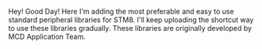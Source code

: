 Hey! Good Day!
Here I'm adding the most preferable and easy to use standard peripheral libraries for STM8.
I'll keep uploading the shortcut way to use these libraries gradually.
These libraries are originally developed by MCD Application Team.
